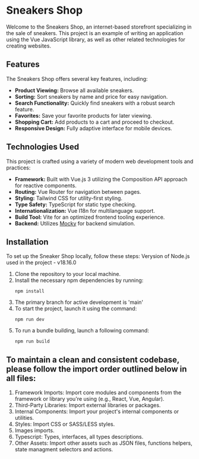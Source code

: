 # Sneakers Shop

Welcome to the Sneakers Shop, an internet-based storefront specializing in the sale of sneakers. This project is an example of writing an application using the Vue JavaScript library, as well as other related technologies for creating websites.

## Features

The Sneakers Shop offers several key features, including:

- **Product Viewing:** Browse all available sneakers.
- **Sorting:** Sort sneakers by name and price for easy navigation.
- **Search Functionality:** Quickly find sneakers with a robust search feature.
- **Favorites:** Save your favorite products for later viewing.
- **Shopping Cart:** Add products to a cart and proceed to checkout.
- **Responsive Design:** Fully adaptive interface for mobile devices.

## Technologies Used

This project is crafted using a variety of modern web development tools and practices:

- **Framework:** Built with Vue.js 3 utilizing the Composition API approach for reactive components.
- **Routing:** Vue Router for navigation between pages.
- **Styling:** Tailwind CSS for utility-first styling.
- **Type Safety:** TypeScript for static type checking.
- **Internationalization:** Vue I18n for multilanguage support.
- **Build Tool:** Vite for an optimized frontend tooling experience.
- **Backend:** Utilizes [Mocky](https://mokky.dev/) for backend simulation.

## Installation

To set up the Sneaker Shop locally, follow these steps:
Verysion of Node.js used in the project - v18.16.0

1. Clone the repository to your local machine.
2. Install the necessary npm dependencies by running:
   ```
   npm install
   ```
3. The primary branch for active development is 'main'
4. To start the project, launch it using the command:
   ```
   npm run dev
   ```
5. To run a bundle building, launch a following command:
   ```
   npm run build
   ```

## To maintain a clean and consistent codebase, please follow the import order outlined below in all files:

1. Framework Imports: Import core modules and components from the framework or library you're using (e.g., React, Vue, Angular).
2. Third-Party Libraries: Import external libraries or packages.
3. Internal Components: Import your project's internal components or utilities.
4. Styles: Import CSS or SASS/LESS styles.
5. Images imports.
6. Typescript: Types, interfaces, all types descriptions.
7. Other Assets: Import other assets such as JSON files, functions helpers, state managment selectors and actions.